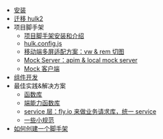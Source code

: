 -   [安装](./hulk-cli.md)
-   [迁移 hulk2](./migration.md)
-   项目脚手架
    -   [项目脚手架安装和介绍](./project.md)
    -   [hulk.config.js](./config.md)
    -   [移动端多屏适配方案：vw & rem 切图](./rem.md)
    -   [Mock Server：apim & local mock server](./mock.md)
    -   [Mock 客户端](./mock-native.md)
-   [组件开发](./component.md)
-   最佳实践&解决方案
    -   [函数库](./xbox.md)
    -   [端能力函数库](./native.md)
    -   [service 层：fly.io 来做业务请求库，统一 service](./service.md)
    -   [一些小规范](./practice.md)
-   [如何创建一个脚手架](./create-scaffold.md)
